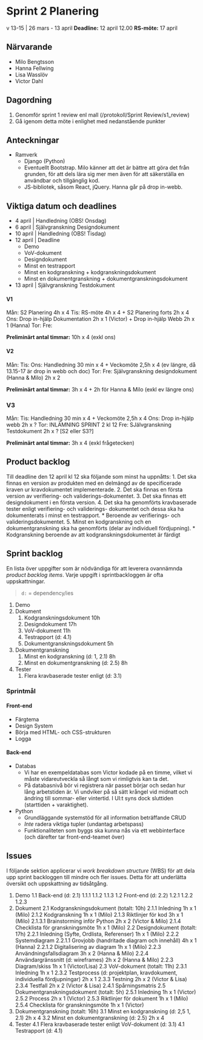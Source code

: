 # Sprint 2 Planering
v 13-15 | 26 mars - 13 april
**Deadline:** 12 april 12.00
**RS-möte:** 17 april 

## Närvarande
* Milo Bengtsson
* Hanna Fellwing
* Lisa Wasslöv
* Victor Dahl

## Dagordning
1. Genomför sprint 1 review enl mall (/protokoll/Sprint Review/s1_review)
2. Gå igenom detta möte i enlighet med nedanstående punkter

## Anteckningar
* Ramverk
	* Django (Python)
	* Eventuellt Bootstrap. Milo känner att det är bättre att göra det från grunden, för att dels lära sig mer men även för att säkerställa en användbar och tillgänglig kod. 
	* JS-bibliotek, såsom React, jQuery. Hanna går på drop in-webb.

## Viktiga datum och deadlines
* 4 april | Handledning (OBS! Onsdag)
* 6 april | Självgranskning Designdokument
* 10 april | Handledning (OBS! Tisdag)
* 12 april | Deadline
	* Demo
	* VoV-dokument
	* Designdokument
	* Minst en testrapport
	* Minst en kodgranskning + kodgranskningsdokument
	* Minst en dokumentgranskning + dokumentgranskningsdokument
* 13 april | Självgranskning Testdokument

#### V1
Mån: S2 Planering 4h x 4
Tis: RS-möte 4h x 4 + S2 Planering forts 2h x 4
Ons: Drop in-hjälp Dokumentation 2h x 1 (Victor) + Drop in-hjälp Webb 2h x 1 (Hanna)
Tor: 
Fre:

**Preliminärt antal timmar:** 10h x 4 (exkl ons)

#### V2
Mån:
Tis:
Ons: Handledning 30 min x 4 + Veckomöte 2,5h x 4 (ev längre, då 13.15-17 är drop in webb och doc)
Tor: 
Fre: Självgranskning designdokument (Hanna & Milo) 2h x 2 

**Preliminärt antal timmar:** 3h x 4 + 2h för Hanna & Milo (exkl ev längre ons)

### V3
Mån:
Tis: Handledning 30 min x 4 + Veckomöte 2,5h x 4
Ons: Drop in-hjälp webb 2h x ?
Tor: INLÄMNING SPRINT 2 kl 12
Fre: SJälvgranskning Testdokument 2h x ? [S2 eller S3?]

**Preliminärt antal timmar:** 3h x 4 (exkl frågetecken)
 
## Product backlog
Till deadline den 12 april kl 12 ska följande som minst ha uppnåtts:
	1. Det ska finnas en version av produkten med en delmängd av de specificerade kraven ur kravdokumentet implementerade.
	2. Det ska finnas en första version av verifiering- och validerings-dokumentet. 
	3. Det ska finnas ett designdokument i en första version.
	4. Det ska ha genomförts kravbaserade tester enligt verifiering- och validerings- dokumentet och dessa ska ha dokumenterats i minst en testrapport.
		* Beroende av verifierings- och valideringsdokumentet.
	5. Minst en kodgranskning och en dokumentgranskning ska ha genomförts (delar av individuell fördjupning).
		* Kodgranskning beroende av att kodgranskningsdokumentet är färdigt
	

## Sprint backlog
En lista över uppgifter som är nödvändiga för att leverera ovannämnda *product backlog items*. Varje uppgift i sprintbackloggen är ofta uppskattningar.

> `d:` = dependency/ies

1. Demo
2. Dokument
	1. Kodgranskningsdokument 10h
	2. Designdokument 17h
	3. VoV-dokument 11h
	4. Testrapport (d: 4.1) 
	5. Dokumentgranskningsdokument 5h
3. Dokumentgranskning
	1. Minst en kodgranskning (d: 1, 2.1) 8h
	2. Minst en dokumentgranskning (d: 2.5) 8h
4. Tester
	1. Flera kravbaserade tester enligt (d: 3.1) 
	
### Sprintmål

#### Front-end
* Färgtema 
* Design System
* Börja med HTML- och CSS-strukturen 
* Logga

#### Back-end
* Databas
	* Vi har en exempeldatabas som Victor kodade på en timme, vilket vi måste vidareutveckla så långt som vi rimligtvis kan ta det.
	* På databasnivå bör vi registrera när passet börjar och sedan hur lång arbetstiden är. Vi undviker på så sätt krångel vid midnatt och ändring till sommar- eller vintertid. I UI:t syns dock sluttiden (starttiden + varaktighet).
* Python
	* Grundläggande systemstöd för all information beträffande CRUD
	* *Inte* radera viktiga tupler (undantag arbetspass)
	* Funktionaliteten som byggs ska kunna nås via ett webbinterface (och därefter tar front-end-teamet över)
	

## Issues
I följande sektion applicerar vi *work breakdown structure* (WBS) för att dela upp sprint backloggen till mindre och fler issues. Detta för att underlätta översikt och uppskattning av tidsåtgång. 

1. Demo
	1.1 Back-end (d: 2.1)
		1.1.1 
		1.1.2 
		1.1.3 
	1.2 Front-end (d: 2.2)
		1.2.1 
		1.2.2 
		1.2.3 
2. Dokument
	2.1 Kodgranskningsdokument (totalt: 10h)
		2.1.1 Inledning 1h x 1 (Milo)
		2.1.2 Kodgranskning 1h x 1 (Milo)
		2.1.3 Riktlinjer för kod 3h x 1 (Milo)
			2.1.3.1 Brainstorming inför Python 2h x 2 (Victor & Milo) 
		2.1.4 Checklista för granskningsmöte 1h x 1 (Milo)
	2.2 Designdokument (totalt: 17h)
		2.2.1 Inledning (Syfte, Ordlista, Referenser) 1h x 1 (Milo)
		2.2.2 Systemdiagram 
			2.2.1.1 Grovjobb (handritade diagram och innehåll) 4h x 1 (Hanna)
			2.2.1.2 Digitalisering av diagram 1h x 1 (Milo)
		2.2.3 Användningsfallsdiagram 3h x 2 (Hanna & Milo)
		2.2.4 Användargränssnitt (d: wireframes) 2h x 2 (Hanna & Milo)
		2.2.3 Diagram/skiss 1h x 1 (Victor/Lisa)
	2.3 VoV-dokument (totalt: 11h)
		2.3.1 Inledning 1h x 1
		2.3.2 Testprocess (d: projektplan, kravdokument, individuella fördjupningar) 2h x 1
		2.3.3 Testning 2h x 2 (Victor & Lisa)
		2.3.4 Testfall 2h x 2 (Victor & Lisa)
			2.4.1 Spårningsmatris 
	2.5 Dokumentgranskningsdokument (totalt: 5h)
		2.5.1 Inledning 1h x 1 (Victor)
		2.5.2 Process 2h x 1 (Victor)
		2.5.3 Riktlinjer för dokument 1h x 1 (Milo)
		2.5.4 Checklista för granskningsmöte 1h x 1 (Victor)
3. Dokumentgranskning (totalt: 16h)
	3.1 Minst en kodgranskning (d: 2,5 1, 2.1) 2h x 4 
	3.2 Minst en dokumentgranskning (d: 2.5) 2h x 4 
4. Tester
	4.1 Flera kravbaserade tester enligt VoV-dokument (d: 3.1) 
	4.1 Testrapport (d: 4.1) 